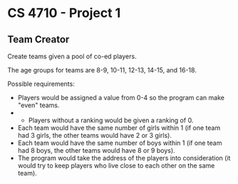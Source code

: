 CS 4710 - Project 1
===================

Team Creator
------------

Create teams given a pool of co-ed players.


The age groups for teams are 8-9, 10-11, 12-13, 14-15, and 16-18.

Possible requirements:
- Players would be assigned a value from 0-4 so the program can make "even" teams.
- - Players without a ranking would be given a ranking of 0.
- Each team would have the same number of girls within 1 (if one team had 3 girls, the other teams would have 2 or 3 girls).
- Each team would have the same number of boys within 1 (if one team had 8 boys, the other teams would have 8 or 9 boys).
- The program would take the address of the players into consideration (it would try to keep players who live close to each other on the same team).
